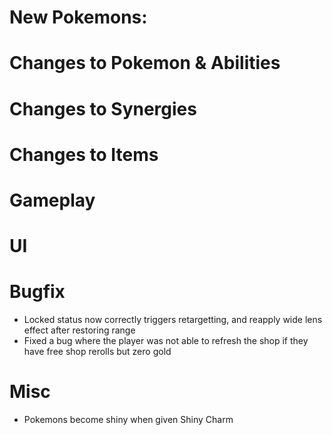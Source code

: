 # New Pokemons:

# Changes to Pokemon & Abilities

# Changes to Synergies

# Changes to Items

# Gameplay

# UI

# Bugfix

- Locked status now correctly triggers retargetting, and reapply wide lens effect after restoring range
- Fixed a bug where the player was not able to refresh the shop if they have free shop rerolls but zero gold

# Misc

- Pokemons become shiny when given Shiny Charm